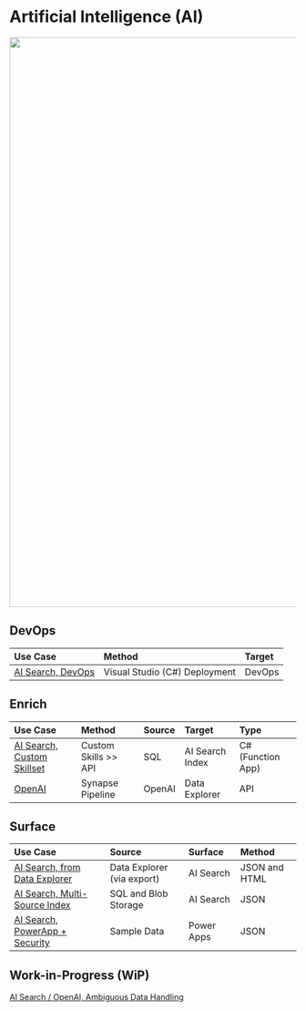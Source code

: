 # Artificial Intelligence (AI)

<img src="https://github.com/richchapler/AzureSolutions/assets/44923999/11c755cf-b3eb-4384-9876-8eadbf743b52" width="1000" />

## DevOps
Use Case | Method | Target
:----- | :----- | :-----
[AI Search, DevOps](AISearch_DevOps.md) | Visual Studio (C#) Deployment | DevOps

## Enrich

Use Case | Method | Source | Target | Type
:----- | :----- | :----- | :----- | :-----
[AI Search, Custom Skillset](AISearch_CustomSkillset.md) | Custom Skills >> API | SQL | AI Search Index | C# (Function App)
[OpenAI](Data_Enrichment_OpenAI.md) | Synapse Pipeline | OpenAI | Data Explorer | API

## Surface

Use Case | Source | Surface | Method
:----- | :----- | :----- | :-----
[AI Search, from Data Explorer](AISearch_fromDataExplorer.md) | Data Explorer (via export) | AI Search | JSON and HTML
[AI Search, Multi-Source Index](AISearch_MultiSourceIndex.md) | SQL and Blob Storage | AI Search | JSON
[AI Search, PowerApp + Security](AISearch_PowerApp+Security.md) | Sample Data | Power Apps | JSON

## Work-in-Progress (WiP)
[AI Search / OpenAI, Ambiguous Data Handling](wip/Data_Enrichment_OpenAI_AmbiguousDataHandling.md)
